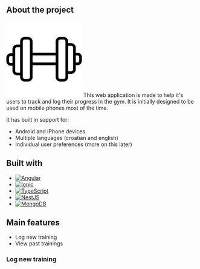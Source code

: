 ## About the project
<img src="main-app/frontend/src/assets/images/logo.png" width="200" height="200">
This web application is made to help it's users to track and log their progress in the gym. 
It is initially designed to be used on mobile phones most of the time.

It has built in support for:
- Android and iPhone devices
- Multiple languages (croatian and english)
- Individual user preferences (more on this later)

## Built with
- [![Angular](https://img.shields.io/badge/angular-%23DD0031.svg?style=for-the-badge&logo=angular&logoColor=white)](https://angular.io/)
- [![Ionic](https://img.shields.io/badge/Ionic-%233880FF.svg?style=for-the-badge&logo=Ionic&logoColor=white)](https://ionicframework.com/)
- [![TypeScript](https://img.shields.io/badge/typescript-%23007ACC.svg?style=for-the-badge&logo=typescript&logoColor=white)](https://www.typescriptlang.org/)
- [![NestJS](https://img.shields.io/badge/nestjs-%23E0234E.svg?style=for-the-badge&logo=nestjs&logoColor=white)](https://nestjs.com/)
- [![MongoDB](https://img.shields.io/badge/MongoDB-%234ea94b.svg?style=for-the-badge&logo=mongodb&logoColor=white)](https://www.mongodb.com/home)

## Main features
- Log new training
- View past trainings

### Log new training
